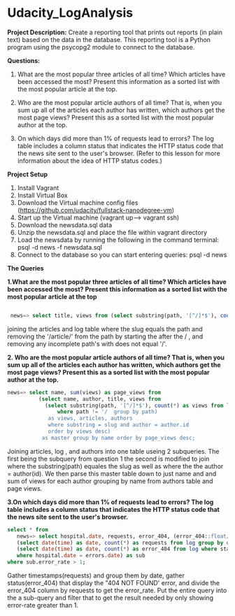# Udacity_LogAnalysis

**Project Description:**
Create a reporting tool that prints out reports (in plain text) based on the data in the database. This reporting tool is a Python program using the psycopg2 module to connect to the database.

**Questions:**
1. What are the most popular three articles of all time? Which articles have been accessed the most? Present this information as a sorted list with the most popular article at the top.

2. Who are the most popular article authors of all time? That is, when you sum up all of the articles each author has written, which authors get the most page views? Present this as a sorted list with the most popular author at the top.

3. On which days did more than 1% of requests lead to errors? The log table includes a column status that indicates the HTTP status code that the news site sent to the user's browser. (Refer to this lesson for more information about the idea of HTTP status codes.)

**Project Setup**
1. Install Vagrant 
2. Install Virtual Box
3. Download the Virtual machine config files (https://github.com/udacity/fullstack-nanodegree-vm)
4. Start up the Virtual machine (vagrant up--> vagrant ssh)
5. Download the newsdata.sql data 
6. Unzip the newsdata.sql and place the file within vagrant directory
7. Load the newsdata by running the following in the command terminal: psql -d news -f newsdata.sql
8. Connect to the database so you can start entering queries: psql -d news


**The Queries**

**1.What are the most popular three articles of all time? Which articles have been accessed the most? Present this information as a sorted list with the most popular article at the top**

```sql

 news=> select title, views from (select substring(path, '[^/]*$'), count(*) as views from log where path !='/' group by path) as views, articles where substring = slug order by views desc limit 3;
```

joining the articles and log table where the slug equals the path and removing the '/article/' from the path by starting the after the / , and removing any incomplete path's with does not equal '/'. 





**2. Who are the most popular article authors of all time? That is, when you sum up all of the articles each author has written, which authors get the most page views? Present this as a sorted list with the most popular author at the top.**

```sql
news=> select name, sum(views) as page_views from
          (select name, author, title, views from 
            (select substring(path, '[^/]*$'), count(*) as views from log
                where path != '/  group by path)
             as views, articles, authors 
             where substring = slug and author = author.id
             order by views desc)
           as master group by name order by page_views desc;
```

Joining articles, log , and authors into one table useing 2 subqueries. The first being the subquery from question 1 the second is modified to join where the substring(path) equales the slug as well as where the the author = author(id). We then parse this master table down to just name and and sum of views for each author grouping by name from authors table and page views. 



 
**3.On which days did more than 1% of requests lead to errors? The log table includes a column status that indicates the HTTP status code that the news site sent to the user's browser.**

```sql
select * from
   news=> select hospital.date, requests, error_404, (error_404::float/requests::float * 100) as error_rate from
   (select date(time) as date, count(*) as requests from log group by date) as hospital,
   (select date(time) as date, count(*) as error_404 from log where status = '404 NOT FOUND' group by date) as errors
   where hospital.date = errors.date) as sub
where sub.error_rate > 1;
```

Gather timestamps(requests) and group them by date, gather status(error_404) that display the "404 NOT FOUND' error, and divide the error_404 column by requests to get the error_rate. Put the entire query into the a sub-query and filter that to get the result needed by only showing error-rate greater than 1.




































